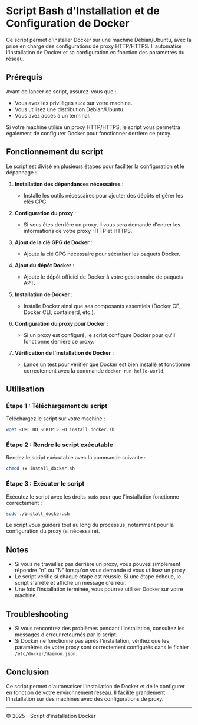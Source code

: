 # Script Bash d'Installation et de Configuration de Docker

Ce script permet d'installer Docker sur une machine Debian/Ubuntu, avec la prise en charge des configurations de proxy HTTP/HTTPS. Il automatise l'installation de Docker et sa configuration en fonction des paramètres du réseau.

## Prérequis

Avant de lancer ce script, assurez-vous que :

- Vous avez les privilèges `sudo` sur votre machine.
- Vous utilisez une distribution Debian/Ubuntu.
- Vous avez accès à un terminal.
  
Si votre machine utilise un proxy HTTP/HTTPS, le script vous permettra également de configurer Docker pour fonctionner derrière ce proxy.

## Fonctionnement du script

Le script est divisé en plusieurs étapes pour faciliter la configuration et le dépannage :

1. **Installation des dépendances nécessaires** : 
   - Installe les outils nécessaires pour ajouter des dépôts et gérer les clés GPG.

2. **Configuration du proxy** : 
   - Si vous êtes derrière un proxy, il vous sera demandé d'entrer les informations de votre proxy HTTP et HTTPS.

3. **Ajout de la clé GPG de Docker** :
   - Ajoute la clé GPG nécessaire pour sécuriser les paquets Docker.

4. **Ajout du dépôt Docker** :
   - Ajoute le dépôt officiel de Docker à votre gestionnaire de paquets APT.

5. **Installation de Docker** :
   - Installe Docker ainsi que ses composants essentiels (Docker CE, Docker CLI, containerd, etc.).

6. **Configuration du proxy pour Docker** :
   - Si un proxy est configuré, le script configure Docker pour qu'il fonctionne derrière ce proxy.

7. **Vérification de l'installation de Docker** :
   - Lance un test pour vérifier que Docker est bien installé et fonctionne correctement avec la commande `docker run hello-world`.

## Utilisation

### Étape 1 : Téléchargement du script

Téléchargez le script sur votre machine :

```bash
wget <URL_DU_SCRIPT> -O install_docker.sh
```

### Étape 2 : Rendre le script exécutable

Rendez le script exécutable avec la commande suivante :

```bash
chmod +x install_docker.sh
```

### Étape 3 : Exécuter le script

Exécutez le script avec les droits `sudo` pour que l'installation fonctionne correctement :

```bash
sudo ./install_docker.sh
```

Le script vous guidera tout au long du processus, notamment pour la configuration du proxy (si nécessaire).

## Notes

- Si vous ne travaillez pas derrière un proxy, vous pouvez simplement répondre "n" ou "N" lorsqu'on vous demande si vous utilisez un proxy.
- Le script vérifie si chaque étape est réussie. Si une étape échoue, le script s'arrête et affiche un message d'erreur.
- Une fois l'installation terminée, vous pourrez utiliser Docker sur votre machine.

## Troubleshooting

- Si vous rencontrez des problèmes pendant l'installation, consultez les messages d'erreur retournés par le script.
- Si Docker ne fonctionne pas après l'installation, vérifiez que les paramètres de votre proxy sont correctement configurés dans le fichier `/etc/docker/daemon.json`.

## Conclusion

Ce script permet d'automatiser l'installation de Docker et de le configurer en fonction de votre environnement réseau. Il facilite grandement l'installation sur des machines avec des configurations de proxy.

---

© 2025 - Script d'installation Docker
